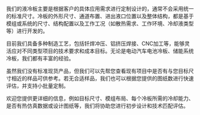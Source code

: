 我们的液冷板主要是根据客户的具体应用需求进行定制设计的，通常不会采用统一的标准尺寸。冷板的外形尺寸、通道布置、进出液口位置以及整体结构，都是基于模组或系统的尺寸、结构配置以及工作工况（如散热需求、工作环境、冷却液类型等）进行开发的。

目前我们具备多种制造工艺，包括钎焊冲压、铝挤压焊接、CNC加工等，能够灵活应对不同类型项目的技术要求和成本目标。无论是电动汽车电池冷板、储能系统冷板，我们都有丰富的经验。

虽然我们没有标准现货产品，但我们可以先帮您查看现有项目中是否有与您目标尺寸相近的样品可供参考。若无合适样品，我们也可以根据您提供的图纸数进行快速评估，并支持小批量定制。

欢迎您提供更详细的信息，例如目标尺寸、模组布局、每个冷板所需的冷却能力、是否有热仿真数据或设计图纸等，我们将协助您进行初步设计和技术匹配评估。